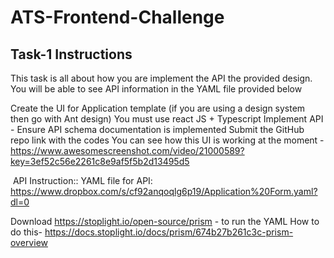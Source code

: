 # ATS-Frontend-Challenge

## Task-1 Instructions

This task is all about how you are implement the API the provided design. You will be able to see API information in the YAML file provided below

Create the UI for Application template (if you are using a design system then go with Ant design)
You must use react JS + Typescript
Implement API - Ensure API schema documentation is implemented
Submit the GitHub repo link with the codes
You can see how this UI is working at the moment - https://www.awesomescreenshot.com/video/21000589?key=3ef52c56e2261c8e9af5f5b2d13495d5

 API Instruction::
YAML file for API: https://www.dropbox.com/s/cf92anqoqlg6p19/Application%20Form.yaml?dl=0

Download https://stoplight.io/open-source/prism - to run the YAML
How to do this- https://docs.stoplight.io/docs/prism/674b27b261c3c-prism-overview
 
